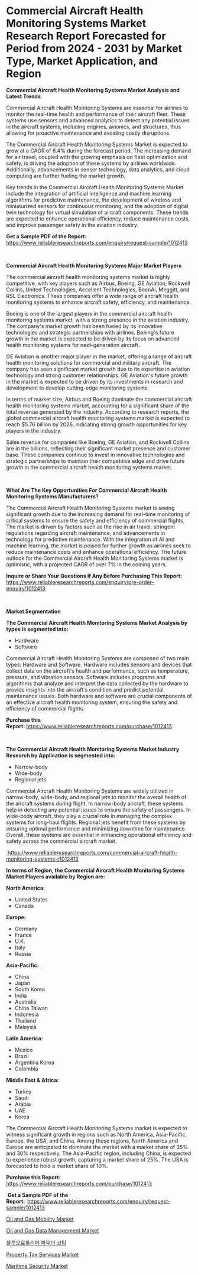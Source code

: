 <p><h1>Commercial Aircraft Health Monitoring Systems Market Research Report Forecasted for Period from 2024 -  2031 by Market Type, Market Application, and Region</h1></p><p><strong>Commercial Aircraft Health Monitoring Systems Market Analysis and Latest Trends</strong></p>
<p><p>Commercial Aircraft Health Monitoring Systems are essential for airlines to monitor the real-time health and performance of their aircraft fleet. These systems use sensors and advanced analytics to detect any potential issues in the aircraft systems, including engines, avionics, and structures, thus allowing for proactive maintenance and avoiding costly disruptions.</p><p>The Commercial Aircraft Health Monitoring Systems Market is expected to grow at a CAGR of 6.4% during the forecast period. The increasing demand for air travel, coupled with the growing emphasis on fleet optimization and safety, is driving the adoption of these systems by airlines worldwide. Additionally, advancements in sensor technology, data analytics, and cloud computing are further fueling the market growth.</p><p>Key trends in the Commercial Aircraft Health Monitoring Systems Market include the integration of artificial intelligence and machine learning algorithms for predictive maintenance, the development of wireless and miniaturized sensors for continuous monitoring, and the adoption of digital twin technology for virtual simulation of aircraft components. These trends are expected to enhance operational efficiency, reduce maintenance costs, and improve passenger safety in the aviation industry.</p></p>
<p><strong>Get a Sample PDF of the Report:&nbsp;</strong> <a href="https://www.reliableresearchreports.com/enquiry/request-sample/1012413">https://www.reliableresearchreports.com/enquiry/request-sample/1012413</a></p>
<p>&nbsp;</p>
<p><strong>Commercial Aircraft Health Monitoring Systems Major Market Players</strong></p>
<p><p>The commercial aircraft health monitoring systems market is highly competitive, with key players such as Airbus, Boeing, GE Aviation, Rockwell Collins, United Technologies, Accellent Technologies, BeanAi, Meggitt, and RSL Electronics. These companies offer a wide range of aircraft health monitoring systems to enhance aircraft safety, efficiency, and maintenance.</p><p>Boeing is one of the largest players in the commercial aircraft health monitoring systems market, with a strong presence in the aviation industry. The company's market growth has been fueled by its innovative technologies and strategic partnerships with airlines. Boeing's future growth in the market is expected to be driven by its focus on advanced health monitoring systems for next-generation aircraft.</p><p>GE Aviation is another major player in the market, offering a range of aircraft health monitoring solutions for commercial and military aircraft. The company has seen significant market growth due to its expertise in aviation technology and strong customer relationships. GE Aviation's future growth in the market is expected to be driven by its investments in research and development to develop cutting-edge monitoring systems.</p><p>In terms of market size, Airbus and Boeing dominate the commercial aircraft health monitoring systems market, accounting for a significant share of the total revenue generated by the industry. According to research reports, the global commercial aircraft health monitoring systems market is expected to reach $5.76 billion by 2026, indicating strong growth opportunities for key players in the industry.</p><p>Sales revenue for companies like Boeing, GE Aviation, and Rockwell Collins are in the billions, reflecting their significant market presence and customer base. These companies continue to invest in innovative technologies and strategic partnerships to maintain their competitive edge and drive future growth in the commercial aircraft health monitoring systems market.</p></p>
<p>&nbsp;</p>
<p><strong>What Are The Key Opportunities For Commercial Aircraft Health Monitoring Systems Manufacturers?</strong></p>
<p><p>The Commercial Aircraft Health Monitoring Systems market is seeing significant growth due to the increasing demand for real-time monitoring of critical systems to ensure the safety and efficiency of commercial flights. The market is driven by factors such as the rise in air travel, stringent regulations regarding aircraft maintenance, and advancements in technology for predictive maintenance. With the integration of AI and machine learning, the market is poised for further growth as airlines seek to reduce maintenance costs and enhance operational efficiency. The future outlook for the Commercial Aircraft Health Monitoring Systems market is optimistic, with a projected CAGR of over 7% in the coming years.</p></p>
<p><strong>Inquire or Share Your Questions If Any Before Purchasing This Report:</strong> <a href="https://www.reliableresearchreports.com/enquiry/pre-order-enquiry/1012413">https://www.reliableresearchreports.com/enquiry/pre-order-enquiry/1012413</a></p>
<p>&nbsp;</p>
<p><strong>Market Segmentation</strong></p>
<p><strong>The Commercial Aircraft Health Monitoring Systems Market Analysis by types is segmented into:</strong></p>
<p><ul><li>Hardware</li><li>Software</li></ul></p>
<p><p>Commercial Aircraft Health Monitoring Systems are composed of two main types: Hardware and Software. Hardware includes sensors and devices that collect data on the aircraft's health and performance, such as temperature, pressure, and vibration sensors. Software includes programs and algorithms that analyze and interpret the data collected by the hardware to provide insights into the aircraft's condition and predict potential maintenance issues. Both hardware and software are crucial components of an effective aircraft health monitoring system, ensuring the safety and efficiency of commercial flights.</p></p>
<p><strong>Purchase this Report:&nbsp;</strong><a href="https://www.reliableresearchreports.com/purchase/1012413">https://www.reliableresearchreports.com/purchase/1012413</a></p>
<p>&nbsp;</p>
<p><strong>The Commercial Aircraft Health Monitoring Systems Market Industry Research by Application is segmented into:</strong></p>
<p><ul><li>Narrow-body</li><li>Wide-body</li><li>Regional jets</li></ul></p>
<p><p>Commercial Aircraft Health Monitoring Systems are widely utilized in narrow-body, wide-body, and regional jets to monitor the overall health of the aircraft systems during flight. In narrow-body aircraft, these systems help in detecting any potential issues to ensure the safety of passengers. In wide-body aircraft, they play a crucial role in managing the complex systems for long-haul flights. Regional jets benefit from these systems by ensuring optimal performance and minimizing downtime for maintenance. Overall, these systems are essential in enhancing operational efficiency and safety across the commercial aircraft market.</p></p>
<p><a href="https://www.reliableresearchreports.com/commercial-aircraft-health-monitoring-systems-r1012413">&nbsp;https://www.reliableresearchreports.com/commercial-aircraft-health-monitoring-systems-r1012413</a></p>
<p><strong>In terms of Region, the Commercial Aircraft Health Monitoring Systems Market Players available by Region are:</strong></p>
<p>
    <p> <strong> North America: </strong>
        <ul>
            <li>United States</li>
            <li>Canada</li>
        </ul>
        </p> 
    <p> <strong> Europe: </strong>
        <ul>
            <li>Germany</li>
            <li>France</li>
            <li>U.K.</li>
            <li>Italy</li>
            <li>Russia</li>
        </ul>
        </p> 
    <p> <strong> Asia-Pacific: </strong>
        <ul>
            <li>China</li>
            <li>Japan</li>
            <li>South Korea</li>
            <li>India</li>
            <li>Australia</li>
            <li>China Taiwan</li>
            <li>Indonesia</li>
            <li>Thailand</li>
            <li>Malaysia</li>
        </ul>
        </p> 
    <p> <strong> Latin America: </strong>
        <ul>
            <li>Mexico</li>
            <li>Brazil</li>
            <li>Argentina Korea</li>
            <li>Colombia</li>
        </ul>
        </p> 
    <p> <strong> Middle East & Africa: </strong>
        <ul>
            <li>Turkey</li>
            <li>Saudi</li>
            <li>Arabia</li>
            <li>UAE</li>
            <li>Korea</li>
        </ul>
    </p>
    </p>
<p><p>The Commercial Aircraft Health Monitoring Systems market is expected to witness significant growth in regions such as North America, Asia-Pacific, Europe, the USA, and China. Among these regions, North America and Europe are anticipated to dominate the market with a market share of 35% and 30% respectively. The Asia-Pacific region, including China, is expected to experience robust growth, capturing a market share of 25%. The USA is forecasted to hold a market share of 10%.</p></p>
<p><strong>Purchase this Report: </strong><a href="https://www.reliableresearchreports.com/purchase/1012413">https://www.reliableresearchreports.com/purchase/1012413</a></p>
<p>&nbsp;<strong>Get a Sample PDF of the Report:&nbsp;&nbsp;</strong><a href="https://www.reliableresearchreports.com/enquiry/request-sample/1012413">https://www.reliableresearchreports.com/enquiry/request-sample/1012413</a></p>
<p><strong></strong></p>
<p><p><a href="https://www.linkedin.com/pulse/oil-gas-mobility-market-report-reveals-latest-trends-growth-rccqf">Oil and Gas Mobility Market</a></p><p><a href="https://www.linkedin.com/pulse/oil-gas-data-managementnbspmarket-focuses-market-share-gwepf">Oil and Gas Data Management Market</a></p><p><a href="https://github.com/JeromeRtyau89966/Market-Research-Report-List-1/blob/main/136635250255.md">플루오로폴리머 파우더 코팅</a></p><p><a href="https://github.com/juniordelafrance/Market-Research-Report-List-3/blob/main/property-tax-services-market.md">Property Tax Services Market</a></p><p><a href="https://github.com/jaidynmorantestelletmjzya/Market-Research-Report-List-2/blob/main/maritime-security-market.md">Maritime Security Market</a></p></p>